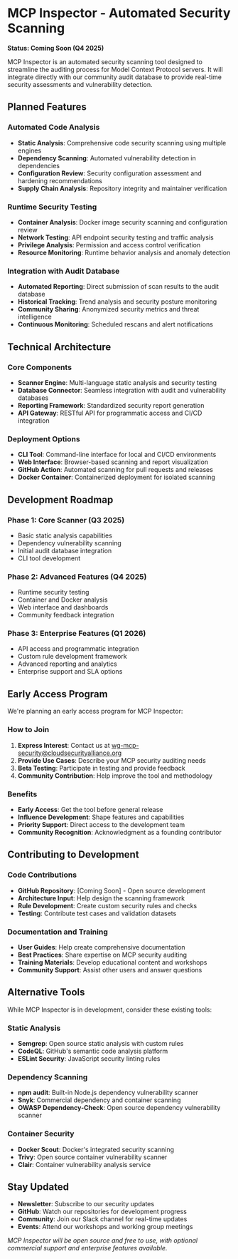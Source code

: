 # MCP Inspector - Automated Security Scanning

**Status: Coming Soon (Q4 2025)**

MCP Inspector is an automated security scanning tool designed to streamline the auditing process for Model Context Protocol servers. It will integrate directly with our community audit database to provide real-time security assessments and vulnerability detection.

## Planned Features

### Automated Code Analysis
- **Static Analysis**: Comprehensive code security scanning using multiple engines
- **Dependency Scanning**: Automated vulnerability detection in dependencies
- **Configuration Review**: Security configuration assessment and hardening recommendations
- **Supply Chain Analysis**: Repository integrity and maintainer verification

### Runtime Security Testing
- **Container Analysis**: Docker image security scanning and configuration review
- **Network Testing**: API endpoint security testing and traffic analysis
- **Privilege Analysis**: Permission and access control verification
- **Resource Monitoring**: Runtime behavior analysis and anomaly detection

### Integration with Audit Database
- **Automated Reporting**: Direct submission of scan results to the audit database
- **Historical Tracking**: Trend analysis and security posture monitoring
- **Community Sharing**: Anonymized security metrics and threat intelligence
- **Continuous Monitoring**: Scheduled rescans and alert notifications

## Technical Architecture

### Core Components
- **Scanner Engine**: Multi-language static analysis and security testing
- **Database Connector**: Seamless integration with audit and vulnerability databases
- **Reporting Framework**: Standardized security report generation
- **API Gateway**: RESTful API for programmatic access and CI/CD integration

### Deployment Options
- **CLI Tool**: Command-line interface for local and CI/CD environments
- **Web Interface**: Browser-based scanning and report visualization
- **GitHub Action**: Automated scanning for pull requests and releases
- **Docker Container**: Containerized deployment for isolated scanning

## Development Roadmap

### Phase 1: Core Scanner (Q3 2025)
- Basic static analysis capabilities
- Dependency vulnerability scanning
- Initial audit database integration
- CLI tool development

### Phase 2: Advanced Features (Q4 2025)
- Runtime security testing
- Container and Docker analysis
- Web interface and dashboards
- Community feedback integration

### Phase 3: Enterprise Features (Q1 2026)
- API access and programmatic integration
- Custom rule development framework
- Advanced reporting and analytics
- Enterprise support and SLA options

## Early Access Program

We're planning an early access program for MCP Inspector:

### How to Join
1. **Express Interest**: Contact us at wg-mcp-security@cloudsecurityalliance.org
2. **Provide Use Cases**: Describe your MCP security auditing needs
3. **Beta Testing**: Participate in testing and provide feedback
4. **Community Contribution**: Help improve the tool and methodology

### Benefits
- **Early Access**: Get the tool before general release
- **Influence Development**: Shape features and capabilities
- **Priority Support**: Direct access to the development team
- **Community Recognition**: Acknowledgment as a founding contributor

## Contributing to Development

### Code Contributions
- **GitHub Repository**: [Coming Soon] - Open source development
- **Architecture Input**: Help design the scanning framework
- **Rule Development**: Create custom security rules and checks
- **Testing**: Contribute test cases and validation datasets

### Documentation and Training
- **User Guides**: Help create comprehensive documentation
- **Best Practices**: Share expertise on MCP security auditing
- **Training Materials**: Develop educational content and workshops
- **Community Support**: Assist other users and answer questions

## Alternative Tools

While MCP Inspector is in development, consider these existing tools:

### Static Analysis
- **Semgrep**: Open source static analysis with custom rules
- **CodeQL**: GitHub's semantic code analysis platform
- **ESLint Security**: JavaScript security linting rules

### Dependency Scanning
- **npm audit**: Built-in Node.js dependency vulnerability scanner
- **Snyk**: Commercial dependency and container scanning
- **OWASP Dependency-Check**: Open source dependency vulnerability scanner

### Container Security
- **Docker Scout**: Docker's integrated security scanning
- **Trivy**: Open source container vulnerability scanner
- **Clair**: Container vulnerability analysis service

## Stay Updated

- **Newsletter**: Subscribe to our security updates
- **GitHub**: Watch our repositories for development progress
- **Community**: Join our Slack channel for real-time updates
- **Events**: Attend our workshops and working group meetings

*MCP Inspector will be open source and free to use, with optional commercial support and enterprise features available.*
